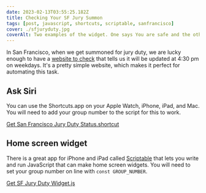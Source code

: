 ```yaml
---
date: 2023-02-13T03:55:25.182Z
title: Checking Your SF Jury Summon
tags: [post, javascript, shortcuts, scriptable, sanfrancisco]
cover: ./sfjuryduty.jpg
coverAlt: Two examples of the widget. One says You are safe and the other says You are wanted
---
```


In San Francisco, when we get summoned for jury duty, we are lucky enough to have a [website to check](https://www.sfsuperiorcourt.org/divisions/jury-services/jury-reporting) that tells us it will be updated at 4:30 pm on weekdays. It's a pretty simple website, which makes it perfect for automating this task.


## Ask Siri

You can use the Shortcuts.app on your Apple Watch, iPhone, iPad, and Mac. You will need to add your group number to the script for this to work.

[Get San Francisco Jury Duty Status.shortcut](https://www.icloud.com/shortcuts/1f3f5923da1443a5b0ac6160ba1c791c)


## Home screen widget

There is a great app for iPhone and iPad called [Scriptable](https://scriptable.app) that lets you write and run JavaScript that can make home screen widgets. You will need to set your group number on line with `const GROUP_NUMBER`.

[Get SF Jury Duty Widget.js](https://melanie.paste.lol/sf-jury-duty-widget.js)
